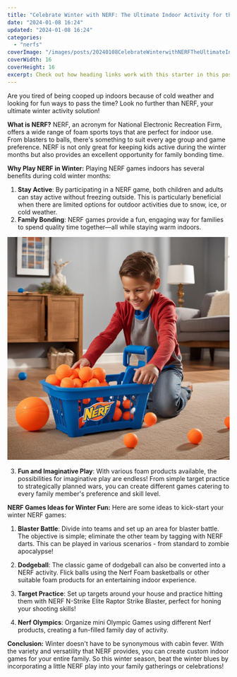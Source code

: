 ```yaml
---
title: "Celebrate Winter with NERF: The Ultimate Indoor Activity for the Entire Family!"
date: "2024-01-08 16:24"
updated: "2024-01-08 16:24"
categories:
  - "nerfs"
coverImage: "/images/posts/20240108CelebrateWinterwithNERFTheUltimateIndoorActivityfortheEntireFamily_1.jpg"
coverWidth: 16
coverHeight: 16
excerpt: Check out how heading links work with this starter in this post.
---
```




Are you tired of being cooped up indoors because of cold weather and looking for fun ways to pass the time? Look no further than NERF, your ultimate winter activity solution! 

**What is NERF?**
NERF, an acronym for National Electronic Recreation Firm, offers a wide range of foam sports toys that are perfect for indoor use. From blasters to balls, there's something to suit every age group and game preference. NERF is not only great for keeping kids active during the winter months but also provides an excellent opportunity for family bonding time. 

**Why Play NERF in Winter:**
Playing NERF games indoors has several benefits during cold winter months:

1. **Stay Active**: By participating in a NERF game, both children and adults can stay active without freezing outside. This is particularly beneficial when there are limited options for outdoor activities due to snow, ice, or cold weather.
2. **Family Bonding**: NERF games provide a fun, engaging way for families to spend quality time together—all while staying warm indoors.

![20240108CelebrateWinterwithNERFTheUltimateIndoorActivityfortheEntireFamily_2](/images/posts/20240108CelebrateWinterwithNERFTheUltimateIndoorActivityfortheEntireFamily_2.jpg)

3. **Fun and Imaginative Play**: With various foam products available, the possibilities for imaginative play are endless! From simple target practice to strategically planned wars, you can create different games catering to every family member's preference and skill level. 

**NERF Games Ideas for Winter Fun:**
Here are some ideas to kick-start your winter NERF games:

1. **Blaster Battle**: Divide into teams and set up an area for blaster battle. The objective is simple; eliminate the other team by tagging with NERF darts. This can be played in various scenarios - from standard to zombie apocalypse!
2. **Dodgeball**: The classic game of dodgeball can also be converted into a NERF activity. Flick balls using the Nerf Foam basketballs or other suitable foam products for an entertaining indoor experience.
  
3. **Target Practice**: Set up targets around your house and practice hitting them with NERF N-Strike Elite Raptor Strike Blaster, perfect for honing your shooting skills! 
4. **Nerf Olympics**: Organize mini Olympic Games using different Nerf products, creating a fun-filled family day of activity.

**Conclusion:**
Winter doesn't have to be synonymous with cabin fever. With the variety and versatility that NERF provides, you can create custom indoor games for your entire family. So this winter season, beat the winter blues by incorporating a little NERF play into your family gatherings or celebrations!
